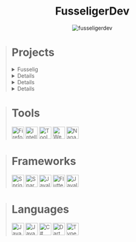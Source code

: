 <h1 align="center">FusseligerDev</h1>

<p align="center"><img src="https://komarev.com/ghpvc/?username=fusseligerdev&label=Profile%20views&color=0e75b6&style=flat" alt="fusseligerdev" /></p>

<blockquote>
    <h1>Projects</h1>
    <details>
        <summary>Fusselig</summary>
        <blockquote>
            <img src="https://avatars.githubusercontent.com/u/108151892" width="100"/>
            <br/>
            <p>Organization that is focused on efficiency and performance<p/>
            <a href="https://github.com/Fusselig">Github<a/>
        <blockquote/>
    </details>
    <details>
        <summary>FusseligesMinecraft</summary>
        <blockquote>
            <img src="https://avatars.githubusercontent.com/u/141565941" width="100"/>
            <br/>
            <p>Sub organization of Fusselig, for Minecraft specific projects<p/>
            <a href="https://github.com/FusseligesMinecraft">Github<a/>
        <blockquote/>
    </details>
    <details>
        <summary>Evil</summary>
        <blockquote>
            <img src="https://avatars.githubusercontent.com/u/127209427" width="100"/>
            <br/>
            <p>Minecraft bot mainly for kaboom.pw clones<p/>
            <a href="https://github.com/Evil">Github<a/>
        <blockquote/>
    </details>
    <details>
        <summary>TLSChat</summary>
        <blockquote>
            <img src="https://avatars.githubusercontent.com/u/145573956" width="100"/>
            <br/>
            <p>Secure, fast and scaleable chat platform<p/>
            <a href="https://tls.chat">Website<a/>
            <a href="https://github.com/TLSChat">Github<a/>
        <blockquote/>
    </details>
</blockquote>

<blockquote>
    <h1>Tools</h1>
    <img alt="Firefox" width="32" src="https://github.com/user-attachments/assets/3fc363fe-90bb-4c76-8c15-7825168a7ce0"/>
    <img alt="IntelliJ" width="32" src="https://github.com/user-attachments/assets/6d9fd039-7196-42b5-953f-5cf54e1434ff"/>
    <img alt="Toolbox" width="32" src="https://github.com/user-attachments/assets/2128f6db-cd56-4ea1-b336-aafac0f91ea1"/>
    <img alt="WebStorm" width="32" src="https://github.com/user-attachments/assets/5a93e2a1-a01f-465d-9d89-9852aa47050f"/>
    <img alt="NanaZip" width="32" src="https://github.com/user-attachments/assets/bf8f46df-4dfe-4c01-8d92-d45b068b62c3"/>
</blockquote>

<blockquote>
    <h1>Frameworks</h1>
    <img alt="Springboot" width="32" src="https://github.com/user-attachments/assets/d12afce1-fa2b-46c0-987a-ea396d97a5be"/>
    <img alt="Spark" width="32" src="https://github.com/user-attachments/assets/8d7378e6-30c6-44a1-9d86-914a153007f1"/>
    <img alt="Javalin" width="32" src="https://github.com/user-attachments/assets/44d981c8-7a00-45a9-8d19-d3d39dd53cb3"/>
    <img alt="Flutter" width="32" src="https://github.com/user-attachments/assets/459336c7-71cd-44a5-a100-378cf84f8d54"/>
    <img alt="Javalin" width="32" src="https://github.com/user-attachments/assets/7406feb0-999b-4c9e-a9c9-c0ca0e302a6a"/>
</blockquote>

<blockquote>
    <h1>Languages</h1>
    <img alt="Java" width="32" src="https://github.com/user-attachments/assets/209287b0-461a-42c7-b69f-d050b5529d6f"/>
    <img alt="Javascript" width="32" src="https://github.com/user-attachments/assets/53705257-7de0-4873-b765-d6d7181485e2"/>
    <img alt="C#" width="32" src="https://github.com/user-attachments/assets/e5f0f6b5-779c-4b17-a837-4778c0bbeb8a"/>
    <img alt="Dart" width="32" src="https://github.com/user-attachments/assets/25c504c9-66ee-44a6-8a28-ff728451c947"/>
    <img alt="Typescript" width="32" src="https://github.com/user-attachments/assets/0646586f-9473-4830-a3af-8025d88c3789"/>
</blockquote>
